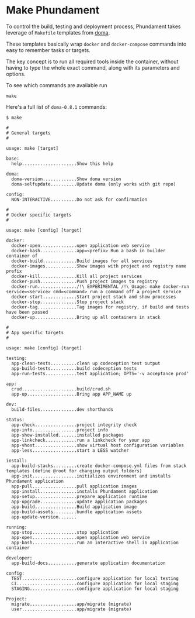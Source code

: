 Make Phundament
===============


To control the build, testing and deployment process, Phundament takes leverage of `Makefile` templates from [doma](https://github.com/schmunk42/doma).
 
These templates basically wrap `docker` and `docker-compose` commands into easy to remember tasks or targets.

The key concept is to run all required tools inside the container, without having to type the whole exact command, along 
 with its parameters and options.

To see which commands are available run

    make

Here's a full list of `doma-0.8.1` commands:

```
$ make

#
# General targets
#

usage: make [target]

base:
  help.....................Show this help

doma:
  doma-version.............Show doma version
  doma-selfupdate..........Update doma (only works with git repo)

config:
  NON-INTERACTIVE..........Do not ask for confirmation

#
# Docker specific targets
#

usage: make [config] [target]

docker:
  docker-open..............open application web service
  docker-bash..............app=<prefix> Run a bash in builder container of
  docker-build.............Build images for all services
  docker-images............Show images with project and registry name prefix
  docker-kill..............Kill all project services
  docker-push..............Push project images to registry
  docker-run.............../!\ EXPERIMENTAL /!\ Usage: make docker-run service=<service> cmd=<command> run a command off a project service
  docker-start.............Start project stack and show processes
  docker-stop..............Stop project stack
  docker-tag...............Tag images for registry, if build and tests have been passed
  docker-up................Bring up all containers in stack

#
# App specific targets
#

usage: make [config] [target]

testing:
  app-clean-tests..........clean up codeception test output
  app-build-tests..........build codeception tests
  app-run-tests............test application; OPTS='-v acceptance prod'

app:
  crud.....................build/crud.sh
  app-up...................Bring app APP_NAME up

dev:
  build-files..............dev shorthands

status:
  app-check................project integrity check
  app-info.................project info
  app-show-installed.......installed packages
  app-linkcheck............run a linkcheck for your app
  app-vhost................show virtual host configuration variables
  app-less.................start a LESS watcher

install:
  app-build-stacks.........create docker-compose.yml files from stack templates (define @root for changing output folders)
  app-init.................initializes environment and installs Phundament application
  app-pull.................pull application images
  app-install..............installs Phundament application
  app-setup................prepare application runtime 
  app-upgrade..............update application packages
  app-build................Build application image
  app-build-assets.........bundle application assets
  app-update-version.......

running:
  app-stop.................stop application
  app-open.................open application web service
  app-bash.................run an interactive shell in application container

developer:
  app-build-docs...........generate application documentation

config:
  TEST.....................configure application for local testing
  CI.......................configure application for local staging
  STAGING..................configure application for local staging

Project:
  migrate..................app/migrate (migrate)
  user.....................app/migrate (migrate)
```

